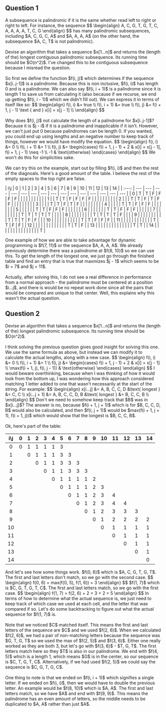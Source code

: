 <!-- markdownlint-disable MD041 -->
## Question 1

<p>
A subsequence is palindromic if it is the same whether read left to right or right
to left. For instance, the sequence
$$
\begin{align}
A, C, G, T, G, T, C, A, A, A, A, T, C, G
\end{align}
$$
has many palindromic subsequences, including $A, C, G, C, A$ and $A, A, A, A$ (on
the other hand, the subsequence $A, C, T$ is not palindromic).
<br />
<br />
Devise an algorithm that takes a sequence $x[1...n]$ and returns the (length of
the) longest contiguous palindromic subsequence. Its running time should be $O(n^2)$.
I've changed this to be contiguous subsequence because I misread the question.
<br />
<br />
So first we define the function $f(i, j)$ which determines if the sequence $x[i..j-1]$
is a palindrome. Because this is non inclusive, $f(i, i)$ has length 0 and is a palindrome.
We can also say $f(i, i + 1)$ is a palindrome since it is length 1 to save us from
calculating it (also because if we recurse, we end up getting $f(i, i - 1)$ which
we didn't fill out). We can express it in terms of itself like so:
$$
\begin{align}
    f(i, i) &= true \\
    f(i, i + 1) &= true \\
    f(i, j) &= f(i + 1, j - 1) \text { and } x[i] = x[j - 1] \\
\end{align}
$$
<br />
<br />
Why does $f(i, j)$ not calculate the length of a palindrome for $x[i..j-1]$? Because
it is $j - i$ if it is a palindrome and inapplicable if it isn't. However, we can't
just put 0 because palindromes can be length 0. If you wanted, you could end up
using lengths and an negative number to keep track of things, however we would have
modify the equation.
$$
\begin{align}
    f(i, i) &= 0 \\
    f(i, i + 1) &= 1 \\
    f(i, j) &=
        \begin{cases}
            f(i + 1, j - 1) + 2 & x[i] = x[j - 1], f(i + 1, j - 1) \neq -1 \\
            -1 & \text{otherwise}
        \end{cases}
\end{align}
$$
We won't do this for simplicities sake.
<br />
<br />
We can try this on the example, start out by filling $f(i, i)$ and then the rest
of the diagnoals. Here's a good amount of the table. I believe the rest of the empty
spaces to the top right are false.
</p>
<!-- markdownlint-disable MD013 -->
|  i\j  | 0   | 1   | 2   | 3   | 4   | 5   | 6   | 7   | 8   | 9   | 10  | 11  | 12  | 13  | 14  |
| :---: | --- | --- | --- | --- | --- | --- | --- | --- | --- | --- | --- | --- | --- | --- | --- |
|   0   | T   | T   | F   | F   | F   | F   |     |     |     |     |     |     |     |     |     |
|   1   |     | T   | T   | F   | F   | F   | F   |     |     |     |     |     |     |     |     |
|   2   |     |     | T   | T   | F   | T   | F   | F   |     |     |     |     |     |     |     |
|   3   |     |     |     | T   | T   | F   | T   | F   |     |     |     |     |     |     |     |
|   4   |     |     |     |     | T   | T   | F   | F   | F   |     |     |     |     |     |     |
|   5   |     |     |     |     |     | T   | T   | F   | F   | F   |     |     |     |     |     |
|   6   |     |     |     |     |     |     | T   | T   | F   | F   | F   |     |     |     |     |
|   7   |     |     |     |     |     |     |     | T   | T   | T   | T   | T   |     |     |     |
|   8   |     |     |     |     |     |     |     |     | T   | T   | T   | T   | F   |     |     |
|   9   |     |     |     |     |     |     |     |     |     | T   | T   | T   | F   | F   |     |
|  10   |     |     |     |     |     |     |     |     |     |     | T   | T   | F   | F   | F   |
|  11   |     |     |     |     |     |     |     |     |     |     |     | T   | T   | F   | F   |
|  12   |     |     |     |     |     |     |     |     |     |     |     |     | T   | T   | F   |
|  13   |     |     |     |     |     |     |     |     |     |     |     |     |     | T   | T   |
|  14   |     |     |     |     |     |     |     |     |     |     |     |     |     |     | T   |
<!-- markdownlint-enable MD013 -->
<p>
One example of how we are able to take advantage for dynamic programming is $f(7,
11)$ or the sequence $A, A, A, A$. We already previously determine there was a palindrome
at $f(8, 10)$ so we can use this. To get the length of the longest one, we just
go through the finished table and find an entry that is true that maxmizes $j - 1$
which seems to be $i = 7$ and $j = 11$.
<br />
<br />
Actually, after solving this, I do not see a real difference in performance from
a normal approach - the palindrome must be centered at a position $i...j$, and there
is would be no repeat work done since all the pairs that would be compared are unique
to that center. Well, this explains why this wasn't the actual question.
</p>

## Question 2

<p>
Devise an algorithm that takes a sequence $x[1...n]$ and returns the (length of
the) longest palindromic subsequence. Its running time should be $O(n^2)$.
<br />
<br />
I think solving the previous question gives good insight for solving this one. We
use the same formula as above, but instead we can modify it to calculate the actual
lengths, along with a new case.
$$
\begin{align}
    f(i, i) &= 0 \\
    f(i, i + 1) &= 1 \\
    f(i, j) &=
        \begin{cases}
            f(i + 1, j - 1) + 2 &  x[i] = x[j - 1] \\
            \max(f(i + 1, j), f(i, j - 1)) & \text{otherwise}
        \end{cases}
\end{align}
$$
I would beware overthinking, because when I was thinking of how it would look from
the bottom up, I was wondering how this approach considered matching 1 letter added
to one that wasn't necessarily at the start of the string. For example:
$$
\begin{align}
    x[i...j] &= A, B, C, C, D &\text{ longest } &= C, C \\
    x[i...j + 1] &= A, B, C, C, D, B &\text{ longest } &= B, C, C, B \\
\end{align}
$$
Don't we need to somehow keep track that $B$ was in $x[i...j]$? The answer is no,
because $f(i + 1, j + 1)$ which is for $B, C, C, D, B$ would also be calculated,
and then $f(i, j + 1)$ would be $max(f(i + 1, j + 1), f(i + 1, j))$ which would show
that the longest is $B, C, C, B$.
<br />
<br />
Ok, here's part of the table:
</p>

<!-- markdownlint-disable MD013 -->
|  i\j  | 0   | 1   | 2   | 3   | 4   | 5   | 6   | 7   | 8   | 9   | 10  | 11  | 12  | 13  | 14  |
| :---: | --- | --- | --- | --- | --- | --- | --- | --- | --- | --- | --- | --- | --- | --- | --- |
|   0   | 0   | 1   | 1   | 1   | 1   | 3   |     |     |     |     |     |     |     |     |     |
|   1   |     | 0   | 1   | 1   | 1   | 3   | 3   |     |     |     |     |     |     |     |     |
|   2   |     |     | 0   | 1   | 1   | 3   | 3   | 3   |     |     |     |     |     |     |     |
|   3   |     |     |     | 0   | 1   | 1   | 3   | 3   | 3   |     |     |     |     |     |     |
|   4   |     |     |     |     | 0   | 1   | 1   | 1   | 1   | 2   |     |     |     |     |     |
|   5   |     |     |     |     |     | 0   | 1   | 1   | 1   | 2   | 3   |     |     |     |     |
|   6   |     |     |     |     |     |     | 0   | 1   | 1   | 2   | 3   | 4   |     |     |     |
|   7   |     |     |     |     |     |     |     | 0   | 1   | 2   | 3   | 4   | 4   |     |     |
|   8   |     |     |     |     |     |     |     |     | 0   | 1   | 2   | 3   | 3   | 3   |     |
|   9   |     |     |     |     |     |     |     |     |     | 0   | 1   | 2   | 2   | 2   | 2   |
|  10   |     |     |     |     |     |     |     |     |     |     | 0   | 1   | 1   | 1   | 1   |
|  11   |     |     |     |     |     |     |     |     |     |     |     | 0   | 1   | 1   | 1   |
|  12   |     |     |     |     |     |     |     |     |     |     |     |     | 0   | 1   | 1   |
|  13   |     |     |     |     |     |     |     |     |     |     |     |     |     | 0   | 1   |
|  14   |     |     |     |     |     |     |     |     |     |     |     |     |     |     | 0   |
<!-- markdownlint-enable MD013 -->

<p>
And let's see how some things work. $f(0, 6)$ which is $A, C, G, T, G, T$. The
first and last letters don't match, so we go with the second case.
$$
\begin{align}
    f(0, 6) = max(f(0, 5), f(1, 6)) = 3
\end{align}
$$
$f(1, 7)$ which is $C, G, T, G, T, C$. The first and last letters match, so we go
with the first case.
$$
\begin{align}
    f(1, 7) = f(2, 6) + 2 = 3 + 2 = 5
\end{align}
$$
In terms of how to determine what the actual sequence is, we just need to keep track
of which case we used at each cell, and the letter that was compared if so. Let's
do some backtracking to figure out what the actual sequence for $f(1, 7)$ is.
<br />
<br />
Note that we noticed $C$ matched itself. This means the first and last letters of
the sequence are $C$ and we used $f(2, 6)$. When we calculated $f(2, 6)$, we had
a pair of non-matching letters because the sequence was $G, T, G, T$ so we used the
max of $f(2, 5)$ and $f(3, 6)$. Either one really worked as they are both 3, but
let's go with $f(3, 6)$ - $T, G, T$. The first letters match here so they $T$ is
also in our palindrome. We end with $f(4, 5)$ which is a length 1, which means $G$
is in the center, so our sequence is $C, T, G, T, C$. Alternatively, if we had used
$f(2, 5)$ we could say the sequence is $C, G, T, G, C$.
<br />
<br />
One thing to note is that we ended on $f(i, i + 1)$ which signifies a single letter.
If we ended on $f(i, i)$, then we would have to double the previous letter. An example
would be $f(8, 10)$ which is $A, A$. The first and last letters match, so we have
$A$ and end with $f(9, 9)$. This means the palindrome has an even amount of letters,
so the middle needs to be duplicated to $A, A$ rather than just $A$.
</p>
